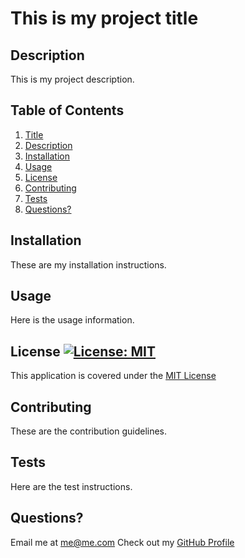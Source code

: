 
# This is my project title
## Description
This is my project description.
  
## Table of Contents
1. [Title](#Title)
2. [Description](#Description)
3. [Installation](#Installation)
4. [Usage](#Usage)
5. [License](#License)
6. [Contributing](#Contributing)
7. [Tests](#Tests)
8. [Questions?](#Questions?)
  
## Installation
These are my installation instructions.
  
## Usage
Here is the usage information.
  
## License [![License: MIT](https://img.shields.io/badge/License-MIT-yellow.svg)](https://opensource.org/licenses/MIT)
This application is covered under the [MIT License](https://opensource.org/licenses/MIT)
  
## Contributing
These are the contribution guidelines.
## Tests
Here are the test instructions.
  
## Questions?
Email me at me@me.com
Check out my [GitHub Profile](https://github.com/Username) 
    